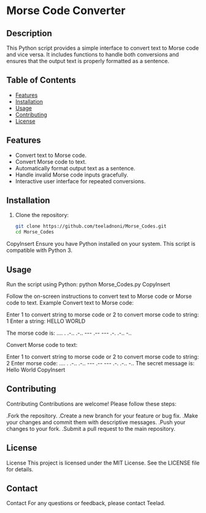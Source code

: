 # Morse Code Converter

## Description

This Python script provides a simple interface to convert text to Morse code and vice versa. 
It includes functions to handle both conversions and ensures that the output text is properly formatted as a sentence.

## Table of Contents

- [Features](#features)
- [Installation](#installation)
- [Usage](#usage)
- [Contributing](#contributing)
- [License](#license)

## Features

- Convert text to Morse code.
- Convert Morse code to text.
- Automatically format output text as a sentence.
- Handle invalid Morse code inputs gracefully.
- Interactive user interface for repeated conversions.

## Installation

1. Clone the repository:
   ```bash
   git clone https://github.com/teeladnoni/Morse_Codes.git
   cd Morse_Codes
CopyInsert
Ensure you have Python installed on your system. This script is compatible with Python 3.

## Usage
Run the script using Python:
   python Morse_Codes.py
CopyInsert

Follow the on-screen instructions to convert text to Morse code or Morse code to text.
Example
Convert text to Morse code:

Enter 1 to convert string to morse code or 2 to convert morse code to string: 1
Enter a string: HELLO WORLD

   The morse code is:
   .... . .-.. .-.. ---   .-- --- .-. .-.. -..

Convert Morse code to text:

Enter 1 to convert string to morse code or 2 to convert morse code to string: 2
Enter morse code: .... . .-.. .-.. ---   .-- --- .-. .-.. -..
The secret message is:
Hello World
CopyInsert

## Contributing
Contributing
Contributions are welcome! Please follow these steps:

.Fork the repository.
.Create a new branch for your feature or bug fix.
.Make your changes and commit them with descriptive messages.
.Push your changes to your fork.
.Submit a pull request to the main repository.

## License
License
This project is licensed under the MIT License. See the LICENSE file for details.

## Contact
Contact
For any questions or feedback, please contact Teelad.
